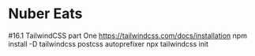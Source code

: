# Nuber Eats

#16.1 TailwindCSS part One
https://tailwindcss.com/docs/installation
npm install -D tailwindcss postcss autoprefixer
npx tailwindcss init


